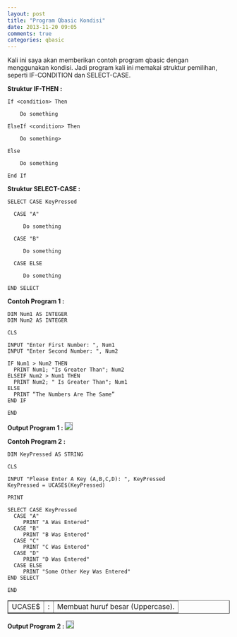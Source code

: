 ```yaml
---
layout: post
title: "Program Qbasic Kondisi"
date: 2013-11-20 09:05
comments: true
categories: qbasic
---
```


Kali ini saya akan memberikan contoh program qbasic dengan menggunakan kondisi.
Jadi program kali ini memakai struktur pemilihan, seperti IF-CONDITION dan SELECT-CASE.

<!-- more -->

<b>Struktur IF-THEN :</b>
```
If <condition> Then

    Do something

ElseIf <condition> Then

    Do something>

Else

    Do something

End If
```

<b>Struktur SELECT-CASE :</b>
```
SELECT CASE KeyPressed

  CASE "A"

     Do something

  CASE "B"

     Do something

  CASE ELSE

     Do something

END SELECT
```

<b>Contoh Program 1 :</b>
```
DIM Num1 AS INTEGER
DIM Num2 AS INTEGER

CLS

INPUT "Enter First Number: ", Num1    
INPUT "Enter Second Number: ", Num2   

IF Num1 > Num2 THEN
  PRINT Num1; "Is Greater Than"; Num2
ELSEIF Num2 > Num1 THEN       
  PRINT Num2; " Is Greater Than"; Num1
ELSE     
  PRINT “The Numbers Are The Same”
END IF

END
```

<b>Output Program 1 :</b>
<img src="{{root_url}}/images/blog/qbasic/qbasic-output3-1.png" style="border:1px solid grey">

<b>Contoh Program 2 :</b>
```
DIM KeyPressed AS STRING

CLS

INPUT "Please Enter A Key (A,B,C,D): ", KeyPressed
KeyPressed = UCASE$(KeyPressed)

PRINT

SELECT CASE KeyPressed
  CASE "A"
     PRINT "A Was Entered"
  CASE "B"
     PRINT "B Was Entered"
  CASE "C"
     PRINT "C Was Entered"
  CASE "D"
     PRINT "D Was Entered"
  CASE ELSE
     PRINT "Some Other Key Was Entered"
END SELECT

END
```

<table border=1>
	<tr>
		<td>UCASE$</td>
		<td>:</td>
		<td>Membuat huruf besar (Uppercase).</td>
	</tr>
</table> 

<b>Output Program 2 :</b>
<img src="{{root_url}}/images/blog/qbasic/qbasic-output3-2.png" style="border:1px solid grey">
